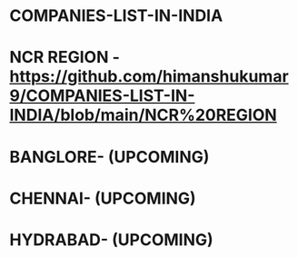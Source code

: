 # COMPANIES-LIST-IN-INDIA

# NCR REGION - https://github.com/himanshukumar9/COMPANIES-LIST-IN-INDIA/blob/main/NCR%20REGION

# BANGLORE- (UPCOMING)

# CHENNAI-  (UPCOMING)

# HYDRABAD- (UPCOMING)
